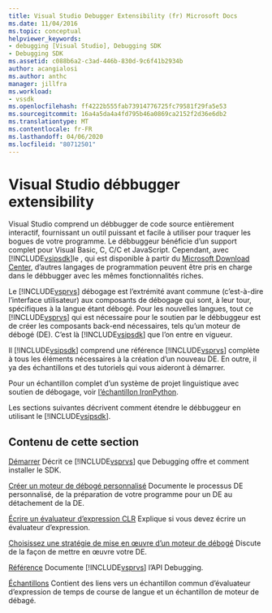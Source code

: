 ```yaml
---
title: Visual Studio Debugger Extensibility (fr) Microsoft Docs
ms.date: 11/04/2016
ms.topic: conceptual
helpviewer_keywords:
- debugging [Visual Studio], Debugging SDK
- Debugging SDK
ms.assetid: c088b6a2-c3ad-446b-830d-9c6f41b2934b
author: acangialosi
ms.author: anthc
manager: jillfra
ms.workload:
- vssdk
ms.openlocfilehash: ff4222b555fab73914776725fc79581f29fa5e53
ms.sourcegitcommit: 16a4a5da4a4fd795b46a0869ca2152f2d36e6db2
ms.translationtype: MT
ms.contentlocale: fr-FR
ms.lasthandoff: 04/06/2020
ms.locfileid: "80712501"
---
```

# <a name="visual-studio-debugger-extensibility"></a>Visual Studio débbugger extensibility
Visual Studio comprend un débbugger de code source entièrement interactif, fournissant un outil puissant et facile à utiliser pour traquer les bogues de votre programme. Le débbuggeur bénéficie d’un support complet pour Visual Basic, C, C/C et JavaScript. Cependant, avec [!INCLUDE[vsipsdk](../../extensibility/includes/vsipsdk_md.md)]le , qui est disponible à partir du [Microsoft Download Center](https://www.microsoft.com/download/details.aspx?id=21835), d’autres langages de programmation peuvent être pris en charge dans le débbugger avec les mêmes fonctionnalités riches.

 Le [!INCLUDE[vsprvs](../../code-quality/includes/vsprvs_md.md)] débogage est l’extrémité avant commune (c’est-à-dire l’interface utilisateur) aux composants de débogage qui sont, à leur tour, spécifiques à la langue étant débogé. Pour les nouvelles langues, tout ce [!INCLUDE[vsprvs](../../code-quality/includes/vsprvs_md.md)] qui est nécessaire pour le soutien par le débbuggeur est de créer les composants back-end nécessaires, tels qu’un moteur de débogé (DE). C’est là [!INCLUDE[vsipsdk](../../extensibility/includes/vsipsdk_md.md)] que l’on entre en vigueur.

 Il [!INCLUDE[vsipsdk](../../extensibility/includes/vsipsdk_md.md)] comprend une référence [!INCLUDE[vsprvs](../../code-quality/includes/vsprvs_md.md)] complète à tous les éléments nécessaires à la création d’un nouveau DE. En outre, il ya des échantillons et des tutoriels qui vous aideront à démarrer.

 Pour un échantillon complet d’un système de projet linguistique avec soutien de débogage, voir [l’échantillon IronPython](https://www.microsoft.com/download/details.aspx?id=55984).

 Les sections suivantes décrivent comment étendre le débbuggeur en utilisant le [!INCLUDE[vsipsdk](../../extensibility/includes/vsipsdk_md.md)].

## <a name="in-this-section"></a>Contenu de cette section
 [Démarrer](../../extensibility/debugger/getting-started-with-debugger-extensibility.md) Décrit ce [!INCLUDE[vsprvs](../../code-quality/includes/vsprvs_md.md)] que Debugging offre et comment installer le SDK.

 [Créer un moteur de débogé personnalisé](../../extensibility/debugger/creating-a-custom-debug-engine.md) Documente le processus DE personnalisé, de la préparation de votre programme pour un DE au détachement de la DE.

 [Écrire un évaluateur d’expression CLR](../../extensibility/debugger/writing-a-common-language-runtime-expression-evaluator.md) Explique si vous devez écrire un évaluateur d’expression.

 [Choisissez une stratégie de mise en œuvre d’un moteur de débogé](../../extensibility/debugger/choosing-a-debug-engine-implementation-strategy.md) Discute de la façon de mettre en œuvre votre DE.

 [Référence](../../extensibility/debugger/reference/reference-visual-studio-debugging-apis.md) Documente [!INCLUDE[vsprvs](../../code-quality/includes/vsprvs_md.md)] l’API Debugging.

 [Échantillons](../../extensibility/debugger/visual-studio-debugging-samples.md) Contient des liens vers un échantillon commun d’évaluateur d’expression de temps de course de langue et un échantillon de moteur de débagé.
